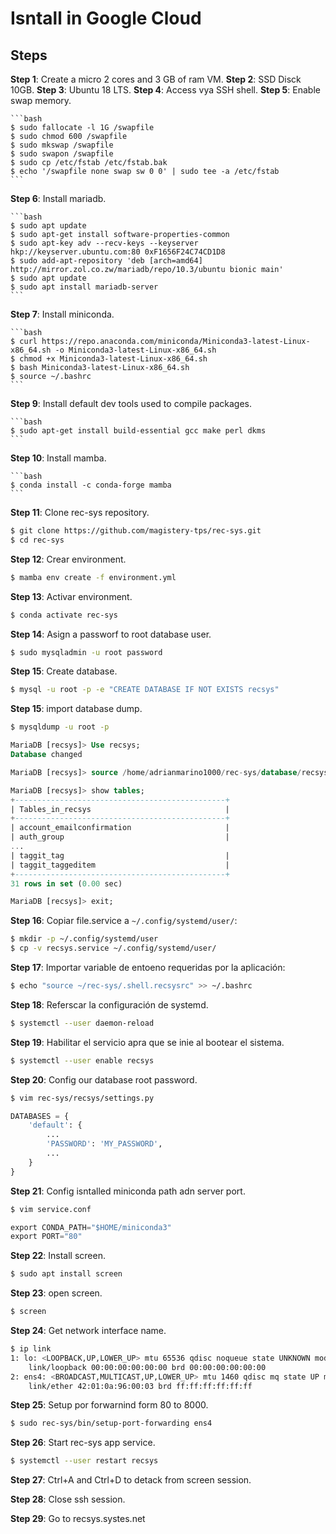 # Isntall in Google Cloud

## Steps


**Step 1**: Create a micro 2 cores and 3 GB of ram VM.
**Step 2**: SSD Disck 10GB.
**Step 3**: Ubuntu 18 LTS.
**Step 4**: Access vya SSH shell.
**Step 5**: Enable swap memory.

    ```bash
    $ sudo fallocate -l 1G /swapfile
    $ sudo chmod 600 /swapfile
    $ sudo mkswap /swapfile
    $ sudo swapon /swapfile
    $ sudo cp /etc/fstab /etc/fstab.bak
    $ echo '/swapfile none swap sw 0 0' | sudo tee -a /etc/fstab
    ```

**Step 6**: Install mariadb.

    ```bash
    $ sudo apt update
    $ sudo apt-get install software-properties-common
    $ sudo apt-key adv --recv-keys --keyserver hkp://keyserver.ubuntu.com:80 0xF1656F24C74CD1D8
    $ sudo add-apt-repository 'deb [arch=amd64] http://mirror.zol.co.zw/mariadb/repo/10.3/ubuntu bionic main'
    $ sudo apt update
    $ sudo apt install mariadb-server
    ```

**Step 7**: Install miniconda.

    ```bash
    $ curl https://repo.anaconda.com/miniconda/Miniconda3-latest-Linux-x86_64.sh -o Miniconda3-latest-Linux-x86_64.sh
    $ chmod +x Miniconda3-latest-Linux-x86_64.sh
    $ bash Miniconda3-latest-Linux-x86_64.sh
    $ source ~/.bashrc
    ```

**Step 9**: Install default dev tools used to compile packages.

    ```bash
    $ sudo apt-get install build-essential gcc make perl dkms
    ```

**Step 10**: Install mamba.

    ```bash
    $ conda install -c conda-forge mamba
    ```

**Step 11**: Clone rec-sys repository.

```bash
$ git clone https://github.com/magistery-tps/rec-sys.git
$ cd rec-sys
```

**Step 12**: Crear environment.

```bash
$ mamba env create -f environment.yml
```

**Step 13**: Activar environment.

```bash
$ conda activate rec-sys
```

**Step 14**: Asign a passworf to root database user.

```bash
$ sudo mysqladmin -u root password
```

**Step 15**: Create database.

```bash
$ mysql -u root -p -e "CREATE DATABASE IF NOT EXISTS recsys"
```

**Step 15**: import database dump.

```bash
$ mysqldump -u root -p
```

```sql
MariaDB [recsys]> Use recsys;
Database changed
```

```sql
MariaDB [recsys]> source /home/adrianmarino1000/rec-sys/database/recsys_database.sql
```

```sql
MariaDB [recsys]> show tables;
+-----------------------------------------------+
| Tables_in_recsys                              |
+-----------------------------------------------+
| account_emailconfirmation                     |
| auth_group                                    |
...
| taggit_tag                                    |
| taggit_taggeditem                             |
+-----------------------------------------------+
31 rows in set (0.00 sec)
```

```sql
MariaDB [recsys]> exit;
```

**Step 16**: Copiar file.service a `~/.config/systemd/user/`:

```bash
$ mkdir -p ~/.config/systemd/user
$ cp -v recsys.service ~/.config/systemd/user/
```

**Step 17**: Importar variable de entoeno requeridas por la aplicación:

```bash
$ echo "source ~/rec-sys/.shell.recsysrc" >> ~/.bashrc
```

**Step 18**: Referscar la configuración de systemd.

```bash
$ systemctl --user daemon-reload
```

**Step 19**: Habilitar el servicio apra que se inie al bootear el sistema.

```bash
$ systemctl --user enable recsys
```

**Step 20**: Config our database root password.

```bash
$ vim rec-sys/recsys/settings.py
```

```python
DATABASES = {
    'default': {
        ...
        'PASSWORD': 'MY_PASSWORD',
        ...
    }
}
```

**Step 21**: Config isntalled miniconda path adn server port.

```bash
$ vim service.conf
```

```python
export CONDA_PATH="$HOME/miniconda3"
export PORT="80"
```

**Step 22**: Install screen.

```bash
$ sudo apt install screen
```

**Step 23**: open screen.

```bash
$ screen
```

**Step 24**: Get network interface name.

```bash
$ ip link
1: lo: <LOOPBACK,UP,LOWER_UP> mtu 65536 qdisc noqueue state UNKNOWN mode DEFAULT group default qlen 1000
    link/loopback 00:00:00:00:00:00 brd 00:00:00:00:00:00
2: ens4: <BROADCAST,MULTICAST,UP,LOWER_UP> mtu 1460 qdisc mq state UP mode DEFAULT group default qlen 1000
    link/ether 42:01:0a:96:00:03 brd ff:ff:ff:ff:ff:ff
```

**Step 25**: Setup por forwarnind form 80 to 8000.

```bash
$ sudo rec-sys/bin/setup-port-forwarding ens4
```


**Step 26**: Start rec-sys app service.

```bash
$ systemctl --user restart recsys
```

**Step 27**: Ctrl+A and Ctrl+D to detack from screen session.


**Step 28**: Close ssh session.


**Step 29**:  Go to recsys.systes.net
